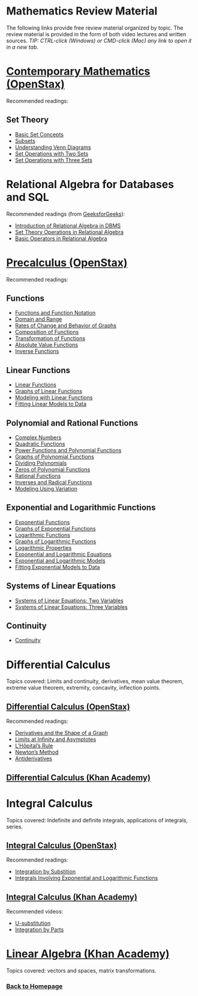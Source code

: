 # Mathematics Review Material

The following links provide free review material organized by topic. The review material is provided in the form of both video lectures and written sources. *TIP: CTRL-click (Windows) or CMD-click (Mac) any link to open it in a new tab.*

# [Contemporary Mathematics (OpenStax)](https://openstax.org/details/books/contemporary-mathematics)

Recommended readings:

## Set Theory

- [Basic Set Concepts](https://openstax.org/books/contemporary-mathematics/pages/1-1-basic-set-concepts)
- [Subsets](https://openstax.org/books/contemporary-mathematics/pages/1-2-subsets)
- [Understanding Venn Diagrams](https://openstax.org/books/contemporary-mathematics/pages/1-3-understanding-venn-diagrams)
- [Set Operations with Two Sets](https://openstax.org/books/contemporary-mathematics/pages/1-4-set-operations-with-two-sets)
- [Set Operations with Three Sets](https://openstax.org/books/contemporary-mathematics/pages/1-5-set-operations-with-three-sets)

# Relational Algebra for Databases and SQL

Recommended readings (from [GeeksforGeeks](https://www.geeksforgeeks.org/)):

- [Introduction of Relational Algebra in DBMS](https://www.geeksforgeeks.org/introduction-of-relational-algebra-in-dbms/)
- [Set Theory Operations in Relational Algebra](https://www.geeksforgeeks.org/set-theory-operations-in-relational-algebra/)
- [Basic Operators in Relational Algebra](https://www.geeksforgeeks.org/basic-operators-in-relational-algebra-2/)

<!--- 
https://www.guru99.com/relational-algebra-dbms.html
https://www.jobilize.com/online/course/0-4-relational-algebra-algebra-by-openstax
Video Playlist:
https://www.youtube.com/playlist?list=PLBlnK6fEyqRiyryTrbKHX1Sh9luYI0dhX
Video 23:
https://youtu.be/76v3gRns28U?si=k4FEK2GBNy_BT38p 
https://en.wikipedia.org/wiki/Relational_algebra 
!--->

# [Precalculus (OpenStax)](https://openstax.org/details/books/precalculus-2e)

Recommended readings:

## Functions

- [Functions and Function Notation](https://openstax.org/books/precalculus-2e/pages/1-1-functions-and-function-notation)
- [Domain and Range](https://openstax.org/books/precalculus-2e/pages/1-2-domain-and-range)
- [Rates of Change and Behavior of Graphs](https://openstax.org/books/precalculus-2e/pages/1-3-rates-of-change-and-behavior-of-graphs)
- [Composition of Functions](https://openstax.org/books/precalculus-2e/pages/1-4-composition-of-functions)
- [Transformation of Functions](https://openstax.org/books/precalculus-2e/pages/1-5-transformation-of-functions)
- [Absolute Value Functions](https://openstax.org/books/precalculus-2e/pages/1-6-absolute-value-functions)
- [Inverse Functions](https://openstax.org/books/precalculus-2e/pages/1-7-inverse-functions)

## Linear Functions

- [Linear Functions](https://openstax.org/books/precalculus-2e/pages/2-1-linear-functions)
- [Graphs of Linear Functions](https://openstax.org/books/precalculus-2e/pages/2-2-graphs-of-linear-functions)
- [Modeling with Linear Functions](https://openstax.org/books/precalculus-2e/pages/2-3-modeling-with-linear-functions)
- [Fitting Linear Models to Data](https://openstax.org/books/precalculus-2e/pages/2-4-fitting-linear-models-to-data)

## Polynomial and Rational Functions

- [Complex Numbers](https://openstax.org/books/precalculus-2e/pages/3-1-complex-numbers)
- [Quadratic Functions](https://openstax.org/books/precalculus-2e/pages/3-2-quadratic-functions)
- [Power Functions and Polynomial Functions](https://openstax.org/books/precalculus-2e/pages/3-3-power-functions-and-polynomial-functions)
- [Graphs of Polynomial Functions](https://openstax.org/books/precalculus-2e/pages/3-4-graphs-of-polynomial-functions)
- [Dividing Polynomials](https://openstax.org/books/precalculus-2e/pages/3-5-dividing-polynomials)
- [Zeros of Polynomial Functions](https://openstax.org/books/precalculus-2e/pages/3-6-zeros-of-polynomial-functions)
- [Rational Functions](https://openstax.org/books/precalculus-2e/pages/3-7-rational-functions)
- [Inverses and Radical Functions](https://openstax.org/books/precalculus-2e/pages/3-8-inverses-and-radical-functions)
- [Modeling Using Variation](https://openstax.org/books/precalculus-2e/pages/3-9-modeling-using-variation)

## Exponential and Logarithmic Functions

- [Exponential Functions](https://openstax.org/books/precalculus-2e/pages/4-1-exponential-functions)
- [Graphs of Exponential Functions](https://openstax.org/books/precalculus-2e/pages/4-2-graphs-of-exponential-functions)
- [Logarithmic Functions](https://openstax.org/books/precalculus-2e/pages/4-3-logarithmic-functions)
- [Graphs of Logarithmic Functions](https://openstax.org/books/precalculus-2e/pages/4-4-graphs-of-logarithmic-functions)
- [Logarithmic Properties](https://openstax.org/books/precalculus-2e/pages/4-5-logarithmic-properties)
- [Exponential and Logarithmic Equations](https://openstax.org/books/precalculus-2e/pages/4-6-exponential-and-logarithmic-equations)
- [Exponential and Logarithmic Models](https://openstax.org/books/precalculus-2e/pages/4-7-exponential-and-logarithmic-models)
- [Fitting Exponential Models to Data](https://openstax.org/books/precalculus-2e/pages/4-8-fitting-exponential-models-to-data)

## Systems of Linear Equations

- [Systems of Linear Equations: Two Variables](https://openstax.org/books/precalculus-2e/pages/9-1-systems-of-linear-equations-two-variables)
- [Systems of Linear Equations: Three Variables](https://openstax.org/books/precalculus-2e/pages/9-2-systems-of-linear-equations-three-variables)

## Continuity

- [Continuity](https://openstax.org/books/precalculus-2e/pages/12-3-continuity)

# Differential Calculus

Topics covered: Limits and continuity, derivatives, mean value theorem, extreme value theorem, extremity, concavity, inflection points.

 ## [Differential Calculus (OpenStax)](https://openstax.org/details/books/calculus-volume-1)

Recommended readings:

- [Derivatives and the Shape of a Graph](https://openstax.org/books/calculus-volume-1/pages/4-5-derivatives-and-the-shape-of-a-graph)
- [Limits at Infinity and Asymptotes](https://openstax.org/books/calculus-volume-1/pages/4-6-limits-at-infinity-and-asymptotes)
- [L’Hôpital’s Rule](https://openstax.org/books/calculus-volume-1/pages/4-8-lhopitals-rule)
- [Newton’s Method](https://openstax.org/books/calculus-volume-1/pages/4-9-newtons-method)
- [Antiderivatives](https://openstax.org/books/calculus-volume-1/pages/4-10-antiderivatives)

## [Differential Calculus (Khan Academy)](https://www.khanacademy.org/math/differential-calculus)

# Integral Calculus

Topics covered: Indefinite and definite integrals, applications of integrals, series.

 ## [Integral Calculus (OpenStax)](https://openstax.org/details/books/calculus-volume-1)

Recommended readings:

- [Integration by Substition](https://openstax.org/books/calculus-volume-1/pages/5-5-substitution)
- [Integrals Involving Exponential and Logarithmic Functions](https://openstax.org/books/calculus-volume-1/pages/5-6-integrals-involving-exponential-and-logarithmic-functions)

## [Integral Calculus (Khan Academy)](https://www.khanacademy.org/math/integral-calculus) 

Recommended videos:

- [U-substitution](https://www.khanacademy.org/math/integral-calculus/ic-integration/ic-u-sub/v/u-substitution)
- [Integration by Parts](https://www.khanacademy.org/math/ap-calculus-bc/bc-integration-new/bc-6-11/v/deriving-integration-by-parts-formula)

# [Linear Algebra (Khan Academy)](https://www.khanacademy.org/math/linear-algebra)

Topics covered: vectors and spaces, matrix transformations.

### [Back to Homepage](../README.md)
